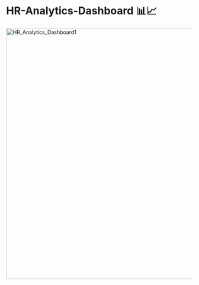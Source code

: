 # HR-Analytics-Dashboard 📊📈
<img width="676" alt="HR_Analytics_Dashboard1" src="https://github.com/user-attachments/assets/81f2c2a1-a13d-42f3-8044-846418c2819e">

